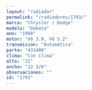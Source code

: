 ```yaml
---
layout: "radiador"
permalink: "/radiadores/1793/"
marca: "Chrysler / Dodge"
modelo: "Dakota"
ano: "1998"
motor: "V6 3.9, V8 5.2"
transmision: "Automática"
parte: "431408"
clima: "Con clima"
alto: "22"
ancho: "22 3/8"
observaciones: ""
id: "1793"
---
```


